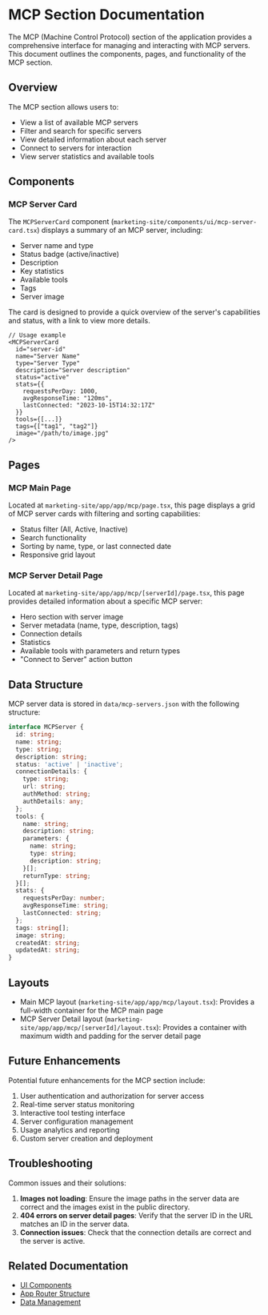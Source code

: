 # MCP Section Documentation

The MCP (Machine Control Protocol) section of the application provides a comprehensive interface for managing and interacting with MCP servers. This document outlines the components, pages, and functionality of the MCP section.

## Overview

The MCP section allows users to:
- View a list of available MCP servers
- Filter and search for specific servers
- View detailed information about each server
- Connect to servers for interaction
- View server statistics and available tools

## Components

### MCP Server Card

The `MCPServerCard` component (`marketing-site/components/ui/mcp-server-card.tsx`) displays a summary of an MCP server, including:

- Server name and type
- Status badge (active/inactive)
- Description
- Key statistics
- Available tools
- Tags
- Server image

The card is designed to provide a quick overview of the server's capabilities and status, with a link to view more details.

```tsx
// Usage example
<MCPServerCard
  id="server-id"
  name="Server Name"
  type="Server Type"
  description="Server description"
  status="active"
  stats={{
    requestsPerDay: 1000,
    avgResponseTime: "120ms",
    lastConnected: "2023-10-15T14:32:17Z"
  }}
  tools={[...]}
  tags={["tag1", "tag2"]}
  image="/path/to/image.jpg"
/>
```

## Pages

### MCP Main Page

Located at `marketing-site/app/app/mcp/page.tsx`, this page displays a grid of MCP server cards with filtering and sorting capabilities:

- Status filter (All, Active, Inactive)
- Search functionality
- Sorting by name, type, or last connected date
- Responsive grid layout

### MCP Server Detail Page

Located at `marketing-site/app/app/mcp/[serverId]/page.tsx`, this page provides detailed information about a specific MCP server:

- Hero section with server image
- Server metadata (name, type, description, tags)
- Connection details
- Statistics
- Available tools with parameters and return types
- "Connect to Server" action button

## Data Structure

MCP server data is stored in `data/mcp-servers.json` with the following structure:

```typescript
interface MCPServer {
  id: string;
  name: string;
  type: string;
  description: string;
  status: 'active' | 'inactive';
  connectionDetails: {
    type: string;
    url: string;
    authMethod: string;
    authDetails: any;
  };
  tools: {
    name: string;
    description: string;
    parameters: {
      name: string;
      type: string;
      description: string;
    }[];
    returnType: string;
  }[];
  stats: {
    requestsPerDay: number;
    avgResponseTime: string;
    lastConnected: string;
  };
  tags: string[];
  image: string;
  createdAt: string;
  updatedAt: string;
}
```

## Layouts

- Main MCP layout (`marketing-site/app/app/mcp/layout.tsx`): Provides a full-width container for the MCP main page
- MCP Server Detail layout (`marketing-site/app/app/mcp/[serverId]/layout.tsx`): Provides a container with maximum width and padding for the server detail page

## Future Enhancements

Potential future enhancements for the MCP section include:

1. User authentication and authorization for server access
2. Real-time server status monitoring
3. Interactive tool testing interface
4. Server configuration management
5. Usage analytics and reporting
6. Custom server creation and deployment

## Troubleshooting

Common issues and their solutions:

1. **Images not loading**: Ensure the image paths in the server data are correct and the images exist in the public directory.
2. **404 errors on server detail pages**: Verify that the server ID in the URL matches an ID in the server data.
3. **Connection issues**: Check that the connection details are correct and the server is active.

## Related Documentation

- [UI Components](./ui-components.md)
- [App Router Structure](./app-router.md)
- [Data Management](./data-management.md) 